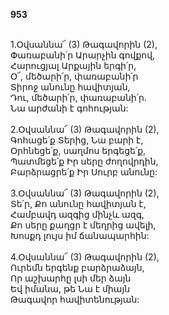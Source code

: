 **953**

\
1.Օվսաննա՜ (3) Թագավորին (2),\
Փառաբանի՛ր Արարչին գովքով,\
Հարուցյալ Արքային երգի՛ր,\
Օ՜, մեծարի՛ր, փառաբանի՛ր\
Տիրոջ անունը հավիտյան,\
Դու, մեծարի՛ր, փառաբանի՛ր.\
Նա արժանի է գոհության:\
\
2.Օվսաննա՜ (3) Թագավորին (2),\
Գոհացե՛ք Տերից, Նա բարի է,\
Օրհնեցե՛ք, սաղմոս երգեցե՛ք,\
Պատմեցե՛ք Իր սերը ժողովրդին,\
Բարձրացրե՛ք Իր Սուրբ անունը:\
\
3.Օվսաննա՜ (3) Թագավորին (2),\
Տե՛ր, Քո անունը հավիտյան է,\
Համբավդ ազգից մինչև ազգ,\
Քո սերը քաղցր է մեղրից ավելի,\
Խոսքդ լույս իմ ճանապարհին:\
\
4.Օվսաննա՜ (3) Թագավորին (2),\
Ուրեմն երգենք բարձրաձայն,\
Որ աշխարհը լսի մեր ձայն\
Եվ իմանա, թե Նա է միայն\
Թագավոր հավիտենության:
